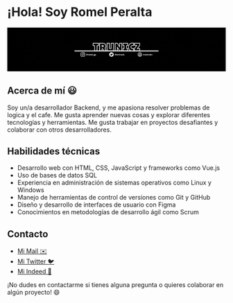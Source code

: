 # ¡Hola! Soy Romel Peralta

<div>
  <img src="./src/background.gif" style="width=100%;">
</div>

## Acerca de mí 😃

Soy un/a desarrollador Backend, y me apasiona resolver problemas de logica y el cafe. Me gusta aprender nuevas cosas y explorar diferentes tecnologías y herramientas. Me gusta trabajar en proyectos desafiantes y colaborar con otros desarrolladores.

## Habilidades técnicas

- Desarrollo web con HTML, CSS, JavaScript y frameworks como Vue.js
- Uso de bases de datos SQL
- Experiencia en administración de sistemas operativos como Linux y Windows
- Manejo de herramientas de control de versiones como Git y GitHub
- Diseño y desarrollo de interfaces de usuario con Figma
- Conocimientos en metodologías de desarrollo ágil como Scrum

## Contacto

- [Mi Mail ✉️](mailto:romelg.peralta@gmail.com)
- [Mi Twitter 🐦](https://twitter.com/MrTrunix)
- [Mi Indeed 👤](https://profile.indeed.com/?hl=es_MX&co=MX&from=gnav-homepage&_ga=2.167417079.815501833.1678520711-1572533139.1678214712)

¡No dudes en contactarme si tienes alguna pregunta o quieres colaborar en algún proyecto! 😄
